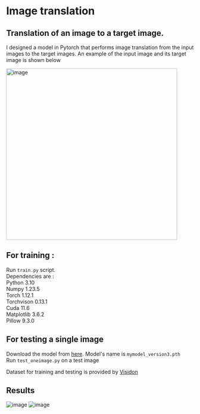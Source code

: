 # Image translation
## Translation of an image to a target image.


I designed a model in Pytorch that performs image translation from the input images to the target images. An example of the input image and its target image is shown below

<img width="459" alt="image" src="https://user-images.githubusercontent.com/31028574/205402113-856844ba-d393-46a2-82a4-6f7ad8c6bf9e.png">

## For training : 
Run  ``` train.py ``` script. <br /> 
Dependencies are : <br />
Python 3.10 <br />
Numpy 1.23.5 <br />
Torch 1.12.1 <br />
Torchvison 0.13.1 <br />
Cuda 11.6 <br />
Matplotlib 3.6.2 <br />
Pillow 9.3.0 <br />

## For testing a single image 
Download the model from [here](https://tuni-my.sharepoint.com/:u:/g/personal/sheyda_ghanbaralizadehbahnemiri_tuni_fi/EefhTnBnXmlPgWGjU9seFfkBArrboa-Zocw9v7xqPnRsAQ?e=WNf0AO). Model's name is ``` mymodel_version3.pth ``` <br />
Run  ``` test_oneimage.py ``` on a test image<br />

Dataset for training and testing is provided by [Visidon](https://www.visidon.fi/)
## Results
![image](https://user-images.githubusercontent.com/31028574/205401871-ad4169c6-cdc8-4712-8a68-a540026e01f9.png)
![image](https://user-images.githubusercontent.com/31028574/205401882-bc9531eb-bf7c-4512-b5ef-96c9294ede55.png)







